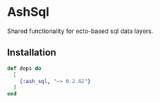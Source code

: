 # AshSql

Shared functionality for ecto-based sql data layers.

## Installation

```elixir
def deps do
  [
    {:ash_sql, "~> 0.2.62"}
  ]
end
```
